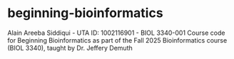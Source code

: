 # beginning-bioinformatics
Alain Areeba Siddiqui - UTA ID: 1002116901 - BIOL 3340-001
Course code for Beginning Bioinformatics as part of the Fall 2025 Bioinformatics course (BIOL 3340), taught by Dr. Jeffery Demuth
